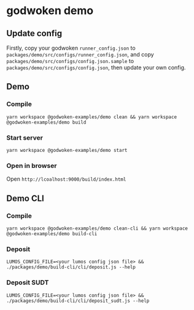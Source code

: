 # godwoken demo

## Update config

Firstly, copy your godwoken `runner_config.json` to `packages/demo/src/configs/runner_config.json`, and copy `packages/demo/src/configs/config.json.sample` to `packages/demo/src/configs/config.json`, then update your own config.

## Demo

### Compile

```
yarn workspace @godwoken-examples/demo clean && yarn workspace @godwoken-examples/demo build
```

### Start server

```
yarn workspace @godwoken-examples/demo start
```

### Open in browser

Open `http://lcoalhost:9000/build/index.html`


## Demo CLI

### Compile

```
yarn workspace @godwoken-examples/demo clean-cli && yarn workspace @godwoken-examples/demo build-cli
```

### Deposit

```
LUMOS_CONFIG_FILE=<your lumos config json file> && ./packages/demo/build-cli/cli/deposit.js --help
```

### Deposit SUDT

```
LUMOS_CONFIG_FILE=<your lumos config json file> && ./packages/demo/build-cli/cli/deposit_sudt.js --help
```
